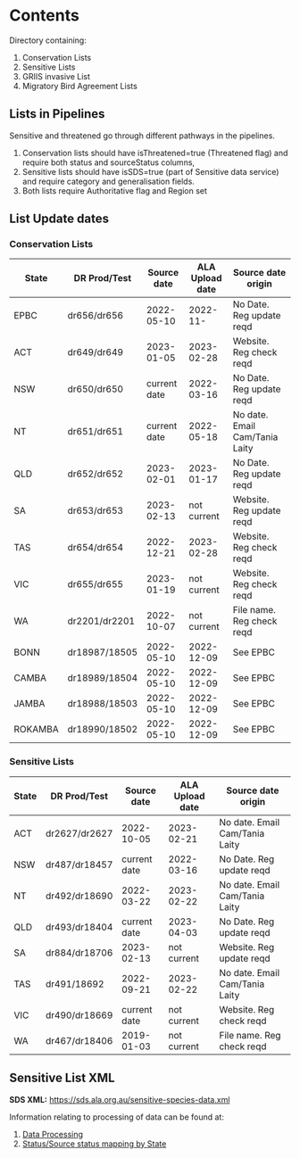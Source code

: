 # Contents
Directory containing:
1. Conservation Lists
2. Sensitive Lists
3. GRIIS invasive List
4. Migratory Bird Agreement Lists
  
## Lists in Pipelines
 Sensitive and threatened go through different pathways in the pipelines. 

 1. Conservation lists should have isThreatened=true (Threatened flag) and require both status and sourceStatus columns, 
 2. Sensitive lists should have isSDS=true (part of Sensitive data service) and require category and generalisation fields.
 3. Both lists require Authoritative flag and Region set

## List Update dates

### Conservation Lists

| **State** | DR Prod/Test  | **Source date** | **ALA Upload date** | **Source date origin**    |
|-----------|---------------|-----------------|---------------------|---------------------------|
| EPBC      | dr656/dr656   | 2022-05-10      | 2022-11-            | No Date. Reg update reqd  |
| ACT       | dr649/dr649   | 2023-01-05      | 2023-02-28          | Website. Reg check reqd   |
| NSW       | dr650/dr650   | current date    | 2022-03-16          | No Date. Reg update reqd  |
| NT        | dr651/dr651   | current date    | 2022-05-18          | No date. Email Cam/Tania Laity|
| QLD       | dr652/dr652   | 2023-02-01      | 2023-01-17          | No Date. Reg update reqd  |
| SA        | dr653/dr653   | 2023-02-13      | not current         | Website. Reg update reqd  |
| TAS       | dr654/dr654   | 2022-12-21      | 2023-02-28          | Website. Reg check reqd   |
| VIC       | dr655/dr655   | 2023-01-19      | not current         | Website. Reg check reqd   |
| WA        | dr2201/dr2201 | 2022-10-07      | not current         | File name. Reg check reqd |
| BONN      | dr18987/18505 | 2022-05-10      | 2022-12-09          | See EPBC                  |
| CAMBA     | dr18989/18504 | 2022-05-10      | 2022-12-09          | See EPBC                  |
| JAMBA     | dr18988/18503 | 2022-05-10      | 2022-12-09          | See EPBC                  |
| ROKAMBA   | dr18990/18502 | 2022-05-10      | 2022-12-09          | See EPBC                  |

### Sensitive Lists

| **State** | **DR Prod/Test** | **Source date** | **ALA Upload date** | **Source date origin**         |
|-----------|------------------|-----------------|---------------------|--------------------------------|
| ACT       | dr2627/dr2627    | 2022-10-05      | 2023-02-21          | No date. Email Cam/Tania Laity |
| NSW       | dr487/dr18457    | current date    | 2022-03-16          | No Date. Reg update reqd       |
| NT        | dr492/dr18690    | 2022-03-22      | 2023-02-22          | No date. Email Cam/Tania Laity |
| QLD       | dr493/dr18404    | current date    | 2023-04-03          | No Date. Reg update reqd       |
| SA        | dr884/dr18706    | 2023-02-13      | not current         | Website. Reg update reqd       |
| TAS       | dr491/18692      | 2022-09-21      | 2023-02-22          | No date. Email Cam/Tania Laity |
| VIC       | dr490/dr18669    | current date    | not current         | Website. Reg check reqd        |
| WA        | dr467/dr18406    | 2019-01-03      | not current         | File name. Reg check reqd      |

## Sensitive List XML
**SDS XML:** https://sds.ala.org.au/sensitive-species-data.xml

Information relating to processing of data can be found at:

1. [Data Processing](https://github.com/AtlasOfLivingAustralia/authoritative-lists/tree/master/source-data#data-processing)
2. [Status/Source status mapping by State](https://raw.githubusercontent.com/AtlasOfLivingAustralia/authoritative-lists/master/analysis/Status-SourceStatus-Mapping.csv)



